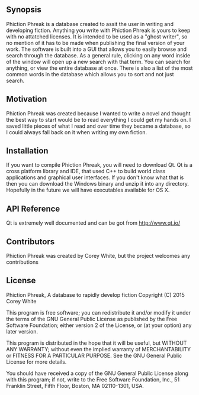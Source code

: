 ## Synopsis

Phiction Phreak is a database created to assit the user in writing and developing fiction.  Anything you write with Phiction Phreak is yours to keep with no attatched licenses.  It is intended to be used as a "ghost writer", so no mention of it has to be made when publishing the final version of your work.  The software is built into a GUI that allows you to easily browse and search through the database. As a general rule, clicking on any word inside of the window will open up a new search with that term.  You can search for anything, or view the entire database at once.  There is also a list of the most common words in the database which allows you to sort and not just search.

## Motivation

Phiction Phreak was created because I wanted to write a novel and thought the best way to start would be to read everything I could get my hands on.  I saved little pieces of what I read and over time they became a database, so I could always fall back on it when writing my own fiction.

## Installation

If you want to compile Phiction Phreak, you will need to download Qt.  Qt is a cross platform library and IDE, that used C++ to build world class applications and graphical user interfaces.  If you don't know what that is then you can download the Windows binary and unzip it into any directory.  Hopefully in the future we will have executables available for OS X.

## API Reference
Qt is extremely well documented and can be got from http://www.qt.io/ 


## Contributors

Phiction Phreak was created by Corey White, but the project welcomes any contributions

## License

Phiction Phreak, A database to rapidly develop fiction
Copyright (C) 2015 Corey White

This program is free software; you can redistribute it and/or
modify it under the terms of the GNU General Public License
as published by the Free Software Foundation; either version 2
of the License, or (at your option) any later version.

This program is distributed in the hope that it will be useful,
but WITHOUT ANY WARRANTY; without even the implied warranty of
MERCHANTABILITY or FITNESS FOR A PARTICULAR PURPOSE.  See the
GNU General Public License for more details.

You should have received a copy of the GNU General Public License
along with this program; if not, write to the Free Software
Foundation, Inc., 51 Franklin Street, Fifth Floor, Boston, MA  02110-1301, USA.
